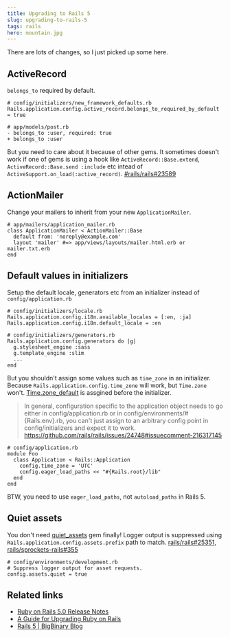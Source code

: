 ```yaml
---
title: Upgrading to Rails 5
slug: upgrading-to-rails-5
tags: rails
hero: mountain.jpg
---
```


There are lots of changes, so I just picked up some here.

## ActiveRecord

`belongs_to` required by default.

```
# config/initializers/new_framework_defaults.rb
Rails.application.config.active_record.belongs_to_required_by_default = true

# app/models/post.rb
- belongs_to :user, required: true
+ belongs_to :user
```

But you need to care about it because of other gems. It sometimes doesn't work if one of gems is using a hook like `ActiveRecord::Base.extend`, `ActiveRecord::Base.send :include` etc intead of `ActiveSupport.on_load(:active_record)`.
[#rails/rails#23589](https://github.com/rails/rails/issues/23589)

## ActionMailer

Change your mailers to inherit from your new `ApplicationMailer`.

```
# app/mailers/application_mailer.rb
class ApplicationMailer < ActionMailer::Base
  default from: 'noreply@example.com'
  layout 'mailer' #=> app/views/layouts/mailer.html.erb or mailer.txt.erb
end
```

## Default values in initializers

Setup the default locale, generators etc from an initializer instead of `config/application.rb`

```
# config/initializers/locale.rb
Rails.application.config.i18n.available_locales = [:en, :ja]
Rails.application.config.i18n.default_locale = :en

# config/initializers/generators.rb
Rails.application.config.generators do |g|
  g.stylesheet_engine :sass
  g.template_engine :slim
  ...
end
```

But you shouldn't assign some values such as `time_zone` in an initializer. Because `Rails.application.config.time_zone` will work, but `Time.zone` won't. [Time.zone_default](https://github.com/rails/rails/blob/791bdf6fb350b5cb272e4277c1b2b3d04beb7a35/activesupport/lib/active_support/railtie.rb#L25) is assgined before the initializer.

> In general, configuration specific to the application object needs to go either in config/application.rb or in config/environments/#{Rails.env}.rb, you can't just assign to an arbitrary config point in config/initializers and expect it to work.
https://github.com/rails/rails/issues/24748#issuecomment-216317145

```
# config/application.rb
module Foo
  class Application < Rails::Application
    config.time_zone = 'UTC'
    config.eager_load_paths << "#{Rails.root}/lib"
  end
end
```

BTW, you need to use `eager_load_paths`, not `autoload_paths` in Rails 5.

## Quiet assets

You don't need [quiet_assets](https://github.com/evrone/quiet_assets) gem finally! Logger output is suppressed using `Rails.application.config.assets.prefix` path to match.
[rails/rails#25351](https://github.com/rails/rails/pull/25351), [rails/sprockets-rails#355](https://github.com/rails/sprockets-rails/pull/355/files)

```
# config/environments/development.rb
# Suppress logger output for asset requests.
config.assets.quiet = true
```

## Related links

- [Ruby on Rails 5.0 Release Notes](http://guides.rubyonrails.org/5_0_release_notes.html)
- [A Guide for Upgrading Ruby on Rails](http://guides.rubyonrails.org/upgrading_ruby_on_rails.html)
- [Rails 5 | BigBinary Blog](http://blog.bigbinary.com/categories/Rails-5/)

